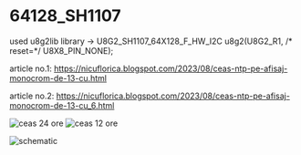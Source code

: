 # 64128_SH1107
used u8g2lib library -> U8G2_SH1107_64X128_F_HW_I2C u8g2(U8G2_R1, /* reset=*/ U8X8_PIN_NONE);

article no.1: https://nicuflorica.blogspot.com/2023/08/ceas-ntp-pe-afisaj-monocrom-de-13-cu.html

article no.2: https://nicuflorica.blogspot.com/2023/08/ceas-ntp-pe-afisaj-monocrom-de-13-cu_6.html

![ceas 24 ore](https://blogger.googleusercontent.com/img/b/R29vZ2xl/AVvXsEitAgLa9ev-Kz9B0bJS9LsFAf5utVUyz4IxdPUSA0Ql5L7DyaOvpR1ySLLZr0KIaBzpQICpInn7eoPqWHm2r6vQPCF6epcdNi732PC5YQR_YAY83sxLrY19NLq4ceAHmgx1IEaLwZG9SEIiXLK1zXPE-LH2weQzEBH-C42Kf1DSUZkcQ6QavhwV0ExjIwyl/w200-h150/NTPclock_SH1107_02.jpg)
![ceas 12 ore](https://blogger.googleusercontent.com/img/b/R29vZ2xl/AVvXsEgTk6sktDH3DxHdm8kHcVF4Fo20KUb4XBH3iu__tabngGfni9t3i9LqpK8z0RKd_cPa_6dfjsY0z2ca1nd-u9W3iBP9FdtJKOCHHzbvJvGwb_O8-oPJRA9yLrNsDNimQod4gC6lTrmMFhtudP30AAwn69DGL3hNaFiZzmqj-73gs4e2s5axFnOa978kGzmg/w200-h150/NTPclock2_00.jpg)

![schematic](https://blogger.googleusercontent.com/img/b/R29vZ2xl/AVvXsEhW6Su7Jj2vYuwKGwvLQFejjAwuld_8VFVY0-99P306sRqiQ346bw496cheMf1W_AxLdFhEwe4ek_3hFvTGYkbj8gT79yUgxEZQItWUMSeXsqqJh80GmWoo2xaCd2syOTh2cfzliFo7wsezZ62PHm6o4xq6Mbc_lbFblclroQdkM5d_syYAOOaCpqZZNuEq/w200-h138/wemosD1_SH1107.png)
